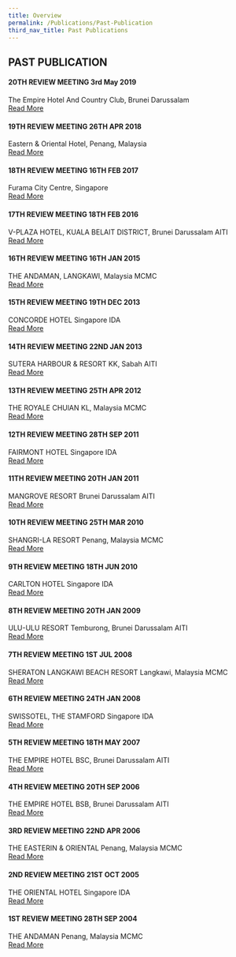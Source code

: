 ```yaml
---
title: Overview
permalink: /Publications/Past-Publication
third_nav_title: Past Publications
---
```


## **PAST PUBLICATION**

#### **20TH REVIEW MEETING 3rd May 2019**
The Empire Hotel And Country Club, Brunei Darussalam<br>
[Read More](/Publications/Past-Publication/20TH-Facsmab-Review-Meeting-3rd-May-2019)

#### **19TH REVIEW MEETING 26TH APR 2018**
Eastern & Oriental Hotel, Penang, Malaysia<br>
[Read More](/Publications/Past-Publication/19TH-Facsmab-Review-Meeting-26th-Apr-2018)

#### **18TH REVIEW MEETING 16TH FEB 2017**
Furama City Centre, Singapore<br>
[Read More](/Publications/Past-Publication/18TH-Facsmab-Review-Meeting-16th-Feb-2017)

#### **17TH REVIEW MEETING 18TH FEB 2016**
V-PLAZA HOTEL, KUALA BELAIT DISTRICT, Brunei Darussalam AITI<br>
[Read More](/Publications/Past-Publication/17th-Facsmab-Review-Meeting-18th-Feb-2016)

#### **16TH REVIEW MEETING 16TH JAN 2015**
THE ANDAMAN, LANGKAWI, Malaysia MCMC<br>
[Read More](/Publications/Past-Publication/16TH-FACSMAB-Review-Meeting-16TH-JAN-2015)

#### **15TH REVIEW MEETING 19TH DEC 2013**
CONCORDE HOTEL Singapore IDA<br>
[Read More](/Publications/Past-Publication/15TH-REVIEW-MEETING-19TH-DEC-2013)

#### **14TH REVIEW MEETING 22ND JAN 2013**
SUTERA HARBOUR &amp; RESORT KK, Sabah AITI<br>
[Read More](/Publications/Past-Publication/14TH-REVIEW-MEETING-22ND-JAN-2013)

#### **13TH REVIEW MEETING 25TH APR 2012**
THE ROYALE CHUlAN KL, Malaysia MCMC<br>
[Read More](/Publications/Past-Publication/13TH-REVIEW-MEETING-25TH-APR-2012)

#### **12TH REVIEW MEETING 28TH SEP 2011**
FAIRMONT HOTEL Singapore IDA<br>
[Read More](/Publications/Past-Publication/12TH-REVIEW-MEETING-28TH-SEP-2011)

#### **11TH REVIEW MEETING 20TH JAN 2011**
MANGROVE RESORT Brunei Darussalam AITI<br>
[Read More](/Publications/Past-Publication/11TH-REVIEW-MEETING-20TH-JAN-2011)

#### **10TH REVIEW MEETING 25TH MAR 2010**
SHANGRI-LA RESORT Penang, Malaysia MCMC<br>
[Read More](/Publications/Past-Publication/10TH-REVIEW-MEETING-25TH-MAR-2010)

#### **9TH REVIEW MEETING 18TH JUN 2010**
CARLTON HOTEL Singapore IDA<br>
[Read More](/Publications/Past-Publication/9TH-REVIEW-MEETING-18TH-JUN-2010)

#### **8TH REVIEW MEETING 20TH JAN 2009**
ULU-ULU RESORT Temburong, Brunei Darussalam AITI<br>
[Read More](/Publications/Past-Publication/8TH-REVIEW-MEETING-20TH-JAN-2009)

#### **7TH REVIEW MEETING 1ST JUL 2008**
SHERATON LANGKAWI BEACH RESORT Langkawi, Malaysia MCMC<br>
[Read More](/Publications/Past-Publication/7TH-REVIEW-MEETING-1ST-JUL-2008)

#### **6TH REVIEW MEETING 24TH JAN 2008**
SWISSOTEL, THE STAMFORD Singapore IDA<br>
[Read More](/Publications/Past-Publication/6TH-REVIEW-MEETING-24TH-JAN-2008)

#### **5TH REVIEW MEETING 18TH MAY 2007**
THE EMPIRE HOTEL BSC, Brunei Darussalam AITI<br>
[Read More](/Publications/Past-Publication/5TH-REVIEW-MEETING-18TH-MAY-2007)

#### **4TH REVIEW MEETING 20TH SEP 2006**
THE EMPIRE HOTEL BSB, Brunei Darussalam AITI<br>
[Read More](/Publications/Past-Publication/4TH-REVIEW-MEETING-20TH-SEP-2006)

#### **3RD REVIEW MEETING 22ND APR 2006**
THE EASTERIN &amp; ORIENTAL Penang, Malaysia MCMC<br>
[Read More](/Publications/Past-Publication/3RD-REVIEW-MEETING-22ND-APR-2006)

#### **2ND REVIEW MEETING 21ST OCT 2005**
THE ORIENTAL HOTEL Singapore IDA<br>
[Read More](/Publications/Past-Publication/2ND-REVIEW-MEETING-21ST-OCT-2005)

#### **1ST REVIEW MEETING 28TH SEP 2004**
THE ANDAMAN Penang, Malaysia MCMC<br>
[Read More](/Publications/Past-Publication/1ST-REVIEW-MEETING-28TH-SEP-2004)
